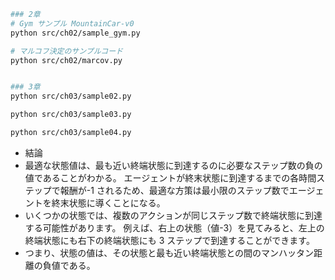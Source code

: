 ```sh
### 2章
# Gym サンプル MountainCar-v0
python src/ch02/sample_gym.py

# マルコフ決定のサンプルコード
python src/ch02/marcov.py


### 3章
python src/ch03/sample02.py

python src/ch03/sample03.py

python src/ch03/sample04.py
```

- 結論
- 最適な状態値は、最も近い終端状態に到達するのに必要なステップ数の負の値であることがわかる。
  エージェントが終末状態に到達するまでの各時間ステップで報酬が-1 されるため、最適な方策は最小限のステップ数でエージェントを終末状態に導くことになる。
- いくつかの状態では、複数のアクションが同じステップ数で終端状態に到達する可能性があります。
  例えば、右上の状態（値-3）を見てみると、左上の終端状態にも右下の終端状態にも 3 ステップで到達することができます。
- つまり、状態の値は、その状態と最も近い終端状態との間のマンハッタン距離の負値である。

```

```
